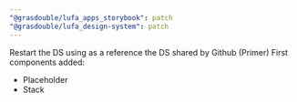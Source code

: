 ```yaml
---
"@grasdouble/lufa_apps_storybook": patch
"@grasdouble/lufa_design-system": patch
---
```


Restart the DS using as a reference the DS shared by Github (Primer)
First components added:

- Placeholder
- Stack
